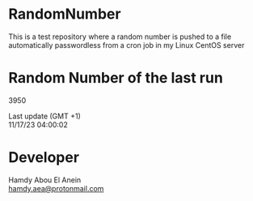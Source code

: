 # RandomNumber    
This is a test repository where a random number is pushed to a file automatically passwordless from a cron job in my Linux CentOS server    
# Random Number of the last run   
3950
      
Last update (GMT +1)    
11/17/23 04:00:02
# Developer    
Hamdy Abou El Anein   
hamdy.aea@protonmail.com
